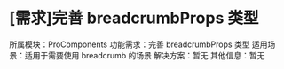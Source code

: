 # [需求]完善 breadcrumbProps 类型

所属模块：ProComponents
功能需求：完善 breadcrumbProps 类型
适用场景：适用于需要使用 breadcrumb 的场景
解决方案：暂无
其他信息：暂无
